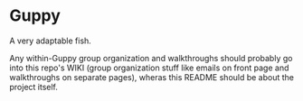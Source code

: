 # Guppy
A very adaptable fish.

Any within-Guppy group organization and walkthroughs should probably go into this repo's WIKI (group organization stuff like emails on front page and walkthroughs on separate pages), wheras this README should be about the project itself.
